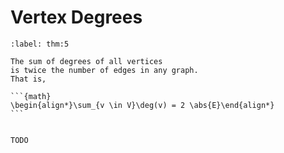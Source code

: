 # Vertex Degrees

````{prf:theorem}
:label: thm:5

The sum of degrees of all vertices
is twice the number of edges in any graph.
That is,

```{math}
\begin{align*}\sum_{v \in V}\deg(v) = 2 \abs{E}\end{align*}
```

````

````{prf:proof}

TODO

````
